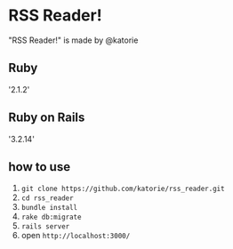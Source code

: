 # RSS Reader!
"RSS Reader!" is made by @katorie 

## Ruby
'2.1.2'

## Ruby on Rails
'3.2.14'

## how to use
1. `git clone https://github.com/katorie/rss_reader.git`
2. `cd rss_reader`
3. `bundle install`
4. `rake db:migrate`
5. `rails server`
6. open `http://localhost:3000/`
